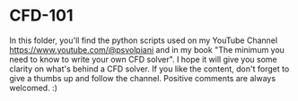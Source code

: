 # CFD-101

In this folder, you'll find the python scripts used on my YouTube Channel https://www.youtube.com/@psvolpiani and in my book "The minimum you need to know to write your own CFD solver". I hope it will give you some clarity on what's behind a CFD solver. If you like the content, don't forget to give a thumbs up and follow the channel. Positive comments are always welcomed. :) 
